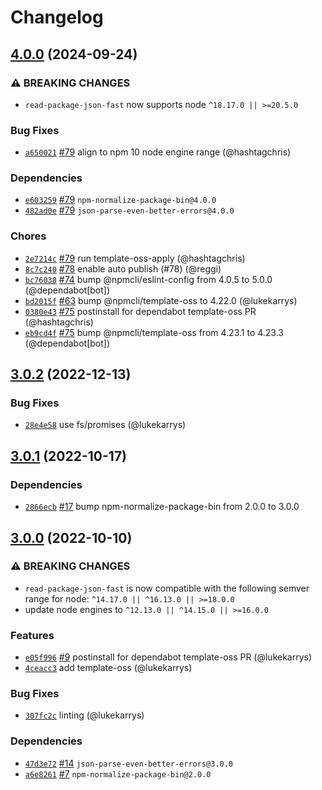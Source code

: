 # Changelog

## [4.0.0](https://github.com/npm/read-package-json-fast/compare/v3.0.2...v4.0.0) (2024-09-24)
### ⚠️ BREAKING CHANGES
* `read-package-json-fast` now supports node `^18.17.0 || >=20.5.0`
### Bug Fixes
* [`a650021`](https://github.com/npm/read-package-json-fast/commit/a650021a95d535305c90ed8ce37c57217cd65de3) [#79](https://github.com/npm/read-package-json-fast/pull/79) align to npm 10 node engine range (@hashtagchris)
### Dependencies
* [`e603259`](https://github.com/npm/read-package-json-fast/commit/e603259df9a05155878a5cf865d7d1a5cab3504d) [#79](https://github.com/npm/read-package-json-fast/pull/79) `npm-normalize-package-bin@4.0.0`
* [`482ad0e`](https://github.com/npm/read-package-json-fast/commit/482ad0eb93685e82408f0e4fdbb9eeb8ac4063e0) [#79](https://github.com/npm/read-package-json-fast/pull/79) `json-parse-even-better-errors@4.0.0`
### Chores
* [`2e7214c`](https://github.com/npm/read-package-json-fast/commit/2e7214ce3f33765e9559dea0afa7e18fe4717bfd) [#79](https://github.com/npm/read-package-json-fast/pull/79) run template-oss-apply (@hashtagchris)
* [`8c7c240`](https://github.com/npm/read-package-json-fast/commit/8c7c240a9642bc2fe0afc1392e7b32c22263e941) [#78](https://github.com/npm/read-package-json-fast/pull/78) enable auto publish (#78) (@reggi)
* [`bc76038`](https://github.com/npm/read-package-json-fast/commit/bc76038b11ce0f5888923ac56b9a94bd9dc2f5b0) [#74](https://github.com/npm/read-package-json-fast/pull/74) bump @npmcli/eslint-config from 4.0.5 to 5.0.0 (@dependabot[bot])
* [`bd2015f`](https://github.com/npm/read-package-json-fast/commit/bd2015f2aa7d93c2a528405796f9543293d10370) [#63](https://github.com/npm/read-package-json-fast/pull/63) bump @npmcli/template-oss to 4.22.0 (@lukekarrys)
* [`0380e43`](https://github.com/npm/read-package-json-fast/commit/0380e4399748287a6af06ec79512de48e1a1615b) [#75](https://github.com/npm/read-package-json-fast/pull/75) postinstall for dependabot template-oss PR (@hashtagchris)
* [`eb9cd4f`](https://github.com/npm/read-package-json-fast/commit/eb9cd4f9c766a116bf353ce5dbe3eda7f5231558) [#75](https://github.com/npm/read-package-json-fast/pull/75) bump @npmcli/template-oss from 4.23.1 to 4.23.3 (@dependabot[bot])

## [3.0.2](https://github.com/npm/read-package-json-fast/compare/v3.0.1...v3.0.2) (2022-12-13)

### Bug Fixes

* [`28e4e58`](https://github.com/npm/read-package-json-fast/commit/28e4e58a848547b360563eae3606d8bdf0ab5719) use fs/promises (@lukekarrys)

## [3.0.1](https://github.com/npm/read-package-json-fast/compare/v3.0.0...v3.0.1) (2022-10-17)

### Dependencies

* [`2866ecb`](https://github.com/npm/read-package-json-fast/commit/2866ecbe35332d5a3bd7f92d3c8c35e070f58cba) [#17](https://github.com/npm/read-package-json-fast/pull/17) bump npm-normalize-package-bin from 2.0.0 to 3.0.0

## [3.0.0](https://github.com/npm/read-package-json-fast/compare/v2.0.3...v3.0.0) (2022-10-10)

### ⚠️ BREAKING CHANGES

* `read-package-json-fast` is now compatible with the following semver range for node: `^14.17.0 || ^16.13.0 || >=18.0.0`
* update node engines to `^12.13.0 || ^14.15.0 || >=16.0.0`

### Features

* [`e05f996`](https://github.com/npm/read-package-json-fast/commit/e05f9962aaf169c3e58f97309612d9fae10504ad) [#9](https://github.com/npm/read-package-json-fast/pull/9) postinstall for dependabot template-oss PR (@lukekarrys)
* [`4ceacc3`](https://github.com/npm/read-package-json-fast/commit/4ceacc3f5e683782122b13dc576f93f4aa55ca9c) add template-oss (@lukekarrys)

### Bug Fixes

* [`307fc2c`](https://github.com/npm/read-package-json-fast/commit/307fc2c585fdc0599aecd2d7802de4ebed56370c) linting (@lukekarrys)

### Dependencies

* [`47d3e72`](https://github.com/npm/read-package-json-fast/commit/47d3e72e1340e0fb796e225daa2c0377fc3df49e) [#14](https://github.com/npm/read-package-json-fast/pull/14) `json-parse-even-better-errors@3.0.0`
* [`a6e8261`](https://github.com/npm/read-package-json-fast/commit/a6e8261e378e189f0efbea19d362e168254ef881) [#7](https://github.com/npm/read-package-json-fast/pull/7) `npm-normalize-package-bin@2.0.0`
